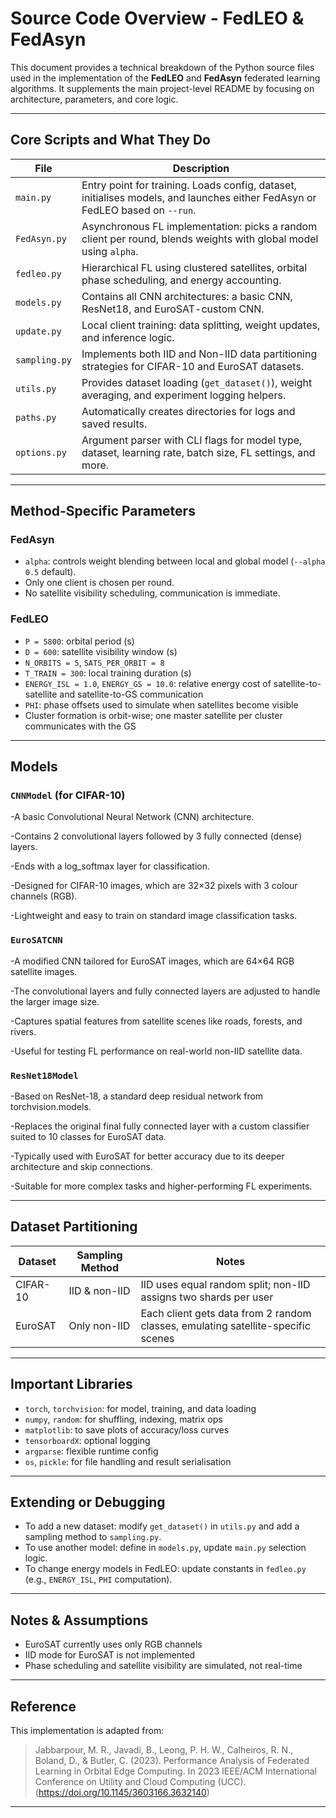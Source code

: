 # Source Code Overview - FedLEO & FedAsyn

This document provides a technical breakdown of the Python source files used in the implementation of the **FedLEO** and **FedAsyn** federated learning algorithms. It supplements the main project-level README by focusing on architecture, parameters, and core logic.

---

## Core Scripts and What They Do

| File           | Description |
|----------------|-------------|
| `main.py`      | Entry point for training. Loads config, dataset, initialises models, and launches either FedAsyn or FedLEO based on `--run`. |
| `FedAsyn.py`   | Asynchronous FL implementation: picks a random client per round, blends weights with global model using `alpha`. |
| `fedleo.py`    | Hierarchical FL using clustered satellites, orbital phase scheduling, and energy accounting. |
| `models.py`    | Contains all CNN architectures: a basic CNN, ResNet18, and EuroSAT-custom CNN. |
| `update.py`    | Local client training: data splitting, weight updates, and inference logic. |
| `sampling.py`  | Implements both IID and Non-IID data partitioning strategies for CIFAR-10 and EuroSAT datasets. |
| `utils.py`     | Provides dataset loading (`get_dataset()`), weight averaging, and experiment logging helpers. |
| `paths.py`     | Automatically creates directories for logs and saved results. |
| `options.py`   | Argument parser with CLI flags for model type, dataset, learning rate, batch size, FL settings, and more. |

---

## Method-Specific Parameters

### FedAsyn

- `alpha`: controls weight blending between local and global model (`--alpha 0.5` default).
- Only one client is chosen per round.
- No satellite visibility scheduling, communication is immediate.

### FedLEO

- `P = 5800`: orbital period (s)
- `D = 600`: satellite visibility window (s)
- `N_ORBITS = 5`, `SATS_PER_ORBIT = 8`
- `T_TRAIN = 300`: local training duration (s)
- `ENERGY_ISL = 1.0`, `ENERGY_GS = 10.0`: relative energy cost of satellite-to-satellite and satellite-to-GS communication
- `PHI`: phase offsets used to simulate when satellites become visible
- Cluster formation is orbit-wise; one master satellite per cluster communicates with the GS

---

## Models

### `CNNModel` (for CIFAR-10)
-A basic Convolutional Neural Network (CNN) architecture.

-Contains 2 convolutional layers followed by 3 fully connected (dense) layers.

-Ends with a log_softmax layer for classification.

-Designed for CIFAR-10 images, which are 32×32 pixels with 3 colour channels (RGB).

-Lightweight and easy to train on standard image classification tasks.

### `EuroSATCNN`
-A modified CNN tailored for EuroSAT images, which are 64×64 RGB satellite images.

-The convolutional layers and fully connected layers are adjusted to handle the larger image size.

-Captures spatial features from satellite scenes like roads, forests, and rivers.

-Useful for testing FL performance on real-world non-IID satellite data.



### `ResNet18Model`
-Based on ResNet-18, a standard deep residual network from torchvision.models.

-Replaces the original final fully connected layer with a custom classifier suited to 10 classes for EuroSAT data.

-Typically used with EuroSAT for better accuracy due to its deeper architecture and skip connections.

-Suitable for more complex tasks and higher-performing FL experiments.


---

## Dataset Partitioning

| Dataset   | Sampling Method | Notes |
|-----------|------------------|-------|
| CIFAR-10  | IID & non-IID    | IID uses equal random split; non-IID assigns two shards per user |
| EuroSAT   | Only non-IID     | Each client gets data from 2 random classes, emulating satellite-specific scenes |

---

## Important Libraries

- `torch`, `torchvision`: for model, training, and data loading
- `numpy`, `random`: for shuffling, indexing, matrix ops
- `matplotlib`: to save plots of accuracy/loss curves
- `tensorboardX`: optional logging
- `argparse`: flexible runtime config
- `os`, `pickle`: for file handling and result serialisation

---

## Extending or Debugging

- To add a new dataset: modify `get_dataset()` in `utils.py` and add a sampling method to `sampling.py`.
- To use another model: define in `models.py`, update `main.py` selection logic.
- To change energy models in FedLEO: update constants in `fedleo.py` (e.g., `ENERGY_ISL`, `PHI` computation).

---

## Notes & Assumptions

- EuroSAT currently uses only RGB channels
- IID mode for EuroSAT is not implemented
- Phase scheduling and satellite visibility are simulated, not real-time

---

## Reference

This implementation is adapted from:

> Jabbarpour, M. R., Javadi, B., Leong, P. H. W., Calheiros, R. N., Boland, D., & Butler, C. (2023). Performance Analysis of Federated Learning in Orbital Edge Computing. In 2023 IEEE/ACM International Conference on Utility and Cloud Computing (UCC).(https://doi.org/10.1145/3603166.3632140)

---
